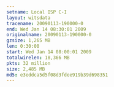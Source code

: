 ```yaml
---
setname: Local ISP C-I
layout: witsdata
tracename: 20090113-190000-0
end: Wed Jan 14 08:30:01 2009
originalname: 20090113-190000-0
gzsize: 1,265 MB
len: 0:30:00
start: Wed Jan 14 08:00:01 2009
totalwirelen: 18,366 MB
pkts: 32 million
size: 2,485 MB
md5: e3eddca5d5f08d3fdee919b39d698351
---
```

